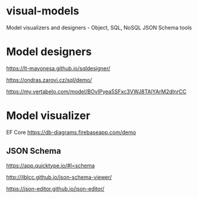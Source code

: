 # visual-models
Model visualizers and designers - Object, SQL, NoSQL
JSON Schema tools

# Model designers

https://lt-mayonesa.github.io/sqldesigner/

https://ondras.zarovi.cz/sql/demo/

https://my.vertabelo.com/model/BOvIPyea5SFxc3VWJ8TAlYArM2dInrCC

# Model visualizer
 EF Core https://db-diagrams.firebaseapp.com/demo
 
## JSON Schema
https://app.quicktype.io/#l=schema

http://jlblcc.github.io/json-schema-viewer/

https://json-editor.github.io/json-editor/
